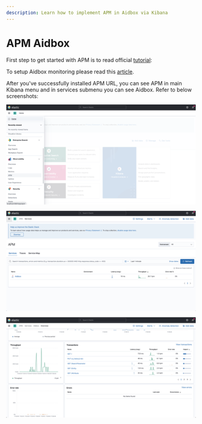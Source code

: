 ```yaml
---
description: Learn how to implement APM in Aidbox via Kibana
---
```


# APM Aidbox

First step to get started with APM is to read official [tutorial](https://www.elastic.co/guide/en/apm/server/current/getting-started-apm-server.html):

To setup Aidbox monitoring please read this [article](../../core-modules/logging-and-audit/elastic-logs-and-monitoring-integration.md#elastic-apm-monitoring).

After you've successfully installed APM URL, you can see APM in main Kibana menu and in services submenu you can see Aidbox. Refer to below screenshots:



![](../../.gitbook/assets/screenshot-2021-08-10-at-17.27.36.png)

![](<../../.gitbook/assets/Screenshot 2021-08-10 at 17.27.44.png>)

![](<../../.gitbook/assets/screenshot-2021-08-10-at-17.27.14 (1).png>)
